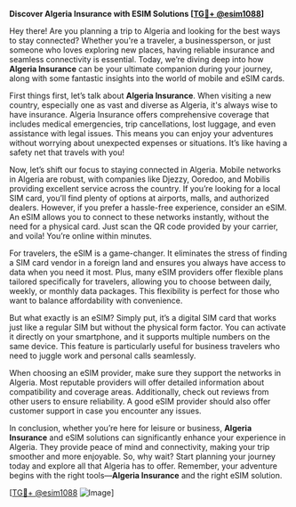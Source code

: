 **Discover Algeria Insurance with ESIM Solutions [[TG💪+ @esim1088](https://t.me/s/esim1088)]**

Hey there! Are you planning a trip to Algeria and looking for the best ways to stay connected? Whether you're a traveler, a businessperson, or just someone who loves exploring new places, having reliable insurance and seamless connectivity is essential. Today, we’re diving deep into how **Algeria Insurance** can be your ultimate companion during your journey, along with some fantastic insights into the world of mobile and eSIM cards.

First things first, let’s talk about **Algeria Insurance**. When visiting a new country, especially one as vast and diverse as Algeria, it's always wise to have insurance. Algeria Insurance offers comprehensive coverage that includes medical emergencies, trip cancellations, lost luggage, and even assistance with legal issues. This means you can enjoy your adventures without worrying about unexpected expenses or situations. It’s like having a safety net that travels with you!

Now, let’s shift our focus to staying connected in Algeria. Mobile networks in Algeria are robust, with companies like Djezzy, Ooredoo, and Mobilis providing excellent service across the country. If you’re looking for a local SIM card, you’ll find plenty of options at airports, malls, and authorized dealers. However, if you prefer a hassle-free experience, consider an eSIM. An eSIM allows you to connect to these networks instantly, without the need for a physical card. Just scan the QR code provided by your carrier, and voila! You’re online within minutes.

For travelers, the eSIM is a game-changer. It eliminates the stress of finding a SIM card vendor in a foreign land and ensures you always have access to data when you need it most. Plus, many eSIM providers offer flexible plans tailored specifically for travelers, allowing you to choose between daily, weekly, or monthly data packages. This flexibility is perfect for those who want to balance affordability with convenience.

But what exactly is an eSIM? Simply put, it’s a digital SIM card that works just like a regular SIM but without the physical form factor. You can activate it directly on your smartphone, and it supports multiple numbers on the same device. This feature is particularly useful for business travelers who need to juggle work and personal calls seamlessly.

When choosing an eSIM provider, make sure they support the networks in Algeria. Most reputable providers will offer detailed information about compatibility and coverage areas. Additionally, check out reviews from other users to ensure reliability. A good eSIM provider should also offer customer support in case you encounter any issues.

In conclusion, whether you’re here for leisure or business, **Algeria Insurance** and eSIM solutions can significantly enhance your experience in Algeria. They provide peace of mind and connectivity, making your trip smoother and more enjoyable. So, why wait? Start planning your journey today and explore all that Algeria has to offer. Remember, your adventure begins with the right tools—**Algeria Insurance** and the right eSIM solution.

[[TG💪+ @esim1088](https://t.me/s/esim1088) ![Image](https://i.postimg.cc/Y0z9fWf4/image.png)]